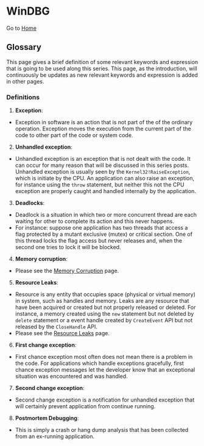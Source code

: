 # WinDBG

Go to [Home](Intro.md)


## Glossary

This page gives a brief definition of some relevant keywords and expression that is going to be used along this series. This page, as the introduction, will continuously be updates as new relevant keywords and expression is added in other pages.


### Definitions

1. **Exception**:
* Exception in software is an action that is not part of the of the ordinary operation. Exception moves the execution from the current part of the code to other part of the code or system code.

2. **Unhandled exception**:
* Unhandled exception is an exception that is not dealt with the code. It can occur for many reason that will be discussed in this series posts. Unhandled exception is usually seen by the ```Kernel32!RaiseException```, which is initiate by the CPU. An application can also raise an exception, for instance using the ```throw``` statement, but neither this not the CPU exception are properly caught and handled internally by the application.

3. **Deadlocks**:
* Deadlock is a situation in which two or more concurrent thread are each waiting for other to complete its action and this never happens.
* For instance: suppose one application has two threads that access a flag protected by a mutant exclusive (mutex) or critical section. One of this thread locks the flag access but never releases and, when the second one tries to lock it will be blocked.

4. **Memory corruption**:
* Please see the [Memory Corruption](MemoryCorruption.md) page.

5. **Resource Leaks**:
* Resource is any entity that occupies space (physical or virtual memory) in system, such as handles and memory. Leaks are any resource that have been acquired or created but not properly released or deleted. For instance, a memory created using the ```new``` statement but not deleted by ```delete``` statement or a event handle created by ```CreateEvent``` API but not released by the ```CloseHandle``` API.
* Please see the [Resource Leaks](ResourceLeakes.md) page.

6. **First change exception**:
* First chance exception most often does not mean there is a problem in the code. For applications which handle exceptions gracefully, first chance exception messages let the developer know that an exceptional situation was encountered and was handled.

7. **Second change exception**:
* Second change exception is a notification for unhandled exception that will certainly prevent application from continue running.

8. **Postmortem Debugging**:
* This is simply a crash or hang dump analysis that has been collected from an ex-running application.
